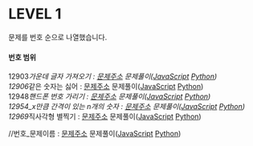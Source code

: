 # LEVEL 1

문제를 번호 순으로 나열했습니다.

#### 번호 범위

12903*가운데 글자 가져오기 : [문제주소](https://programmers.co.kr/learn/courses/30/lessons/12903) 문제풀이([JavaScript](./12903-가운데*글자*가져오기.js) [Python](./12903-가운데*글자*가져오기.py))  
12906*같은 숫자는 싫어 : [문제주소](https://programmers.co.kr/learn/courses/30/lessons/12906) 문제풀이([JavaScript](./12906-같은_숫자는_싫어.js) [Python](./12906-같은_숫자는_싫어.py))  
12948*핸드폰 번호 가리기 : [문제주소](https://programmers.co.kr/learn/courses/30/lessons/12948) 문제풀이([JavaScript](./12948-핸드폰*번호*가리기.js) [Python](./12948-핸드폰*번호*가리기.py))  
12954_x만큼 간격이 있는 n개의 숫자 : [문제주소](https://programmers.co.kr/learn/courses/30/lessons/12954) 문제풀이([JavaScript](./12954-x만큼*간격이*있는\_n개의*숫자.js) [Python](./12954-x만큼_간격이_있는_n개의_숫자.py))  
12969*직사각형 별찍기 : [문제주소](https://programmers.co.kr/learn/courses/30/lessons/12969) 문제풀이([JavaScript](./12969-직사각형*별찍기.js) [Python](./12969-직사각형_별찍기.py))

//번호\_문제이름 : [문제주소]() 문제풀이([JavaScript](./.js) [Python](./.py))
